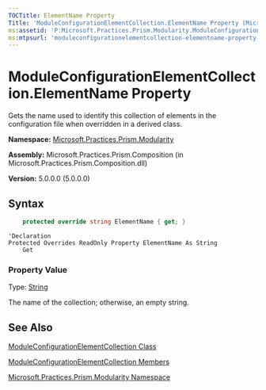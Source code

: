 ```yaml
---
TOCTitle: ElementName Property
Title: 'ModuleConfigurationElementCollection.ElementName Property (Microsoft.Practices.Prism.Modularity)'
ms:assetid: 'P:Microsoft.Practices.Prism.Modularity.ModuleConfigurationElementCollection.ElementName'
ms:mtpsurl: 'moduleconfigurationelementcollection-elementname-property-mspp-modularity.md'
---
```


# ModuleConfigurationElementCollection.ElementName Property

Gets the name used to identify this collection of elements in the configuration file when overridden in a derived class.

**Namespace:** [Microsoft.Practices.Prism.Modularity](mspp-modularity-namespace.md)

**Assembly:** Microsoft.Practices.Prism.Composition (in Microsoft.Practices.Prism.Composition.dll)

**Version:** 5.0.0.0 (5.0.0.0)
## Syntax
```C#
    protected override string ElementName { get; }
```
```VB
'Declaration
Protected Overrides ReadOnly Property ElementName As String
	Get
```
### Property Value

Type: [String](http://msdn.microsoft.com/en-us/library/s1wwdcbf)

The name of the collection; otherwise, an empty string.

## See Also
[ModuleConfigurationElementCollection Class](moduleconfigurationelementcollection-class-mspp-modularity.md)

[ModuleConfigurationElementCollection Members](moduleconfigurationelementcollection-members-mspp-modularity.md)

[Microsoft.Practices.Prism.Modularity Namespace](mspp-modularity-namespace.md)
